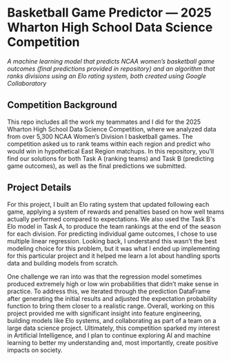 # **Basketball Game Predictor — 2025 Wharton High School Data Science Competition**
*A machine learning model that predicts NCAA women’s basketball game outcomes (final predictions provided in repository) and an algorithm that ranks divisions using an Elo rating system, both created using Google Collaboratory*
## Competition Background
 This repo includes all the work my teammates and I did for the 2025 Wharton High School Data Science Competition, where we analyzed data from over 5,300 NCAA Women’s Division I basketball games. The competition asked us to rank teams within each region and predict who would win in hypothetical East Region matchups. In this repository, you’ll find our solutions for both Task A (ranking teams) and Task B (predicting game outcomes), as well as the final predictions we submitted.

## Project Details
 For this project, I built an Elo rating system that updated following each game, applying a system of rewards and penalties based on how well teams actually performed compared to expectations. We also used the Task B's Elo model in Task A, to produce the team rankings at the end of the season for each division. For predicting individual game outcomes, I chose to use multiple linear regression. Looking back, I understand this wasn’t the best modeling choice for this problem, but it was what I ended up implementing for this particular project and it helped me learn a lot about handling sports data and building models from scratch.
	
 One challenge we ran into was that the regression model sometimes produced extremely high or low win probabilities that didn’t make sense in practice. To address this, we iterated through the prediction DataFrame after generating the initial results and adjusted the expectation probability function to bring them closer to a realistic range. Overall, working on this project provided me with significant insight into feature engineering, building models like Elo systems, and collaborating as part of a team on a large data science project. Ultimately, this competition sparked my interest in Artificial Intelligence, and I plan to continue exploring AI and machine learning to better my understanding and, most importantly, create positive impacts on society.

